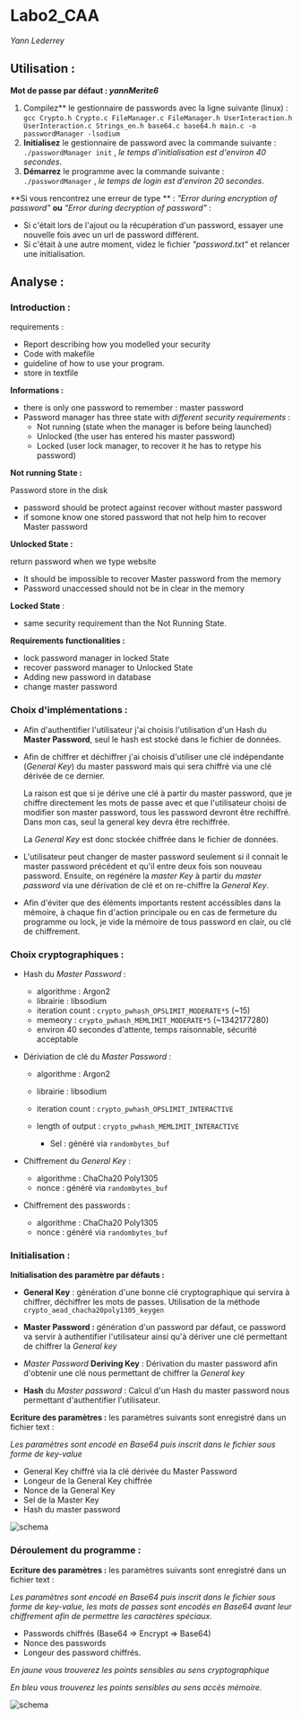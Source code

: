 # Labo2_CAA

*Yann Lederrey*



## Utilisation :

**Mot de passe par défaut : *yannMerite6***



1. Compilez** le gestionnaire de passwords avec la ligne suivante (linux) :  `gcc Crypto.h Crypto.c FileManager.c FileManager.h UserInteraction.h UserInteraction.c Strings_en.h base64.c base64.h main.c -o passwordManager -lsodium`
2. **Initialisez** le gestionnaire de password avec la commande suivante : `./passwordManager init` , *le temps d'initialisation est d'environ 40 secondes*.
3. **Démarrez** le programme avec la commande suivante : `./passwordManager` , *le temps de login est d'environ 20 secondes*.



**Si vous rencontrez une erreur de type ** : *"Error during encryption of password"* **ou** *"Error during decryption of password"*  : 

- Si c'était lors de l'ajout ou la récupération d'un password, essayer une nouvelle fois avec un url de password différent.
- Si c'était à une autre moment, videz le fichier *"password.txt"* et relancer une initialisation.



## Analyse :

### Introduction : 

requirements :

- Report describing how you modelled your security
- Code with makefile
- guideline of how to use your program.
- store in textfile



**Informations :**

- there is only one password to remember : master password
- Password manager has three state with *different security requirements* : 
  - Not running (state when the manager is before being launched)
  - Unlocked (the user has entered his master password)
  - Locked (user lock manager, to recover it he has to retype his password)



**Not running State :**

Password store in the disk

- password  should be protect against recover without master password
- if somone know one stored password that not help him to recover Master password



**Unlocked State :**

return password when we type website

- It should be impossible to recover Master password from the memory
- Password unaccessed should not be in clear in the memory



**Locked State** :

- same security requirement than the Not Running State.



**Requirements functionalities :**

- lock password manager in locked State
- recover password manager to Unlocked State
- Adding new password in database
- change master password



### Choix d'implémentations :

- Afin d'authentifier l'utilisateur j'ai choisis l'utilisation d'un Hash du **Master Password**, seul le hash est stocké dans le fichier de données.

- Afin de chiffrer et déchiffrer j'ai choisis d'utiliser une clé indépendante (*General Key*) du master password mais qui sera chiffré via une clé dérivée de ce dernier.

  La raison est que si je dérive une clé à partir du master password, que je chiffre directement les mots de passe avec et que l'utilisateur choisi de modifier son master password, tous les password devront être rechiffré. Dans mon cas, seul la general key devra être rechiffrée.

  La *General Key* est donc stockée chiffrée dans le fichier de données.

- L'utilisateur peut changer de master password seulement si il connait le master password précédent et qu'il entre deux fois son nouveau password. Ensuite, on regénére la *master Key* à partir du *master password* via une dérivation de clé et on re-chiffre la *General Key*. 

- Afin d'éviter que des éléments importants restent accéssibles dans la mémoire, à chaque fin d'action principale ou en cas de fermeture du programme ou lock, je vide la mémoire de tous password en clair, ou clé de chiffrement.



### Choix cryptographiques :

- Hash du *Master Password* :

  - algorithme : Argon2
  - librairie : libsodium
  - iteration count : `crypto_pwhash_OPSLIMIT_MODERATE*5` (~15)
  - memeory : `crypto_pwhash_MEMLIMIT_MODERATE*5` (~1342177280)
  - environ 40 secondes d'attente, temps raisonnable, sécurité acceptable

  

- Dériviation de clé du *Master Password* : 

  - algorithme : Argon2

  - librairie : libsodium

  - iteration count : `crypto_pwhash_OPSLIMIT_INTERACTIVE`

  - length of output : `crypto_pwhash_MEMLIMIT_INTERACTIVE`

    - Sel : généré via `randombytes_buf` 

    

- Chiffrement du *General Key* :

  - algorithme : ChaCha20 Poly1305
  - nonce : généré via `randombytes_buf` 

  

- Chiffrement des passwords :

  - algorithme : ChaCha20 Poly1305
  - nonce : généré via `randombytes_buf` 



### Initialisation : 

**Initialisation des paramètre par défauts :**

- **General Key** : génération d'une bonne clé cryptographique qui servira à chiffrer, déchiffrer les mots de passes. Utilisation de la méthode `crypto_aead_chacha20poly1305_keygen`

- **Master Password :** génération d'un password par défaut, ce password va servir à authentifier l'utilisateur ainsi qu'à dériver une clé permettant de chiffrer la *General key*
- *Master Password* **Deriving Key** : Dérivation du master password afin d'obtenir une clé nous permettant de chiffrer la *General key*
- **Hash** du *Master password* : Calcul d'un Hash du master password nous permettant d'authentifier l'utilisateur.



**Ecriture des paramètres :** les paramètres suivants sont enregistré dans un fichier text :

*Les paramètres sont encodé en Base64 puis inscrit dans le fichier sous forme de key-value*

- General Key chiffré via la clé dérivée du Master Password
- Longeur de la General Key chiffrée
- Nonce de la General Key
- Sel de la Master Key
- Hash du master password

![schema](./schema2.png)

### Déroulement du programme : 



**Ecriture des paramètres :** les paramètres suivants sont enregistré dans un fichier text :

*Les paramètres sont encodé en Base64 puis inscrit dans le fichier sous forme de key-value, les mots de passes sont encodés en Base64 avant leur chiffrement afin de permettre les caractères spéciaux.*

- Passwords chiffrés (Base64 => Encrypt => Base64)
- Nonce des passwords
- Longeur des password chiffrés.



*En jaune vous trouverez les points sensibles au sens cryptographique*

*En bleu vous trouverez les points sensibles au sens accès mémoire.*



![schema](./schema3.png)

